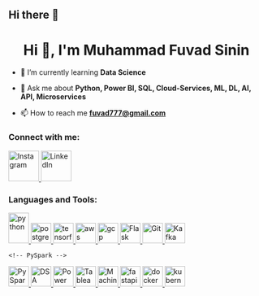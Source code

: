 ## Hi there 👋
<h1 align="center">Hi 👋, I'm Muhammad Fuvad Sinin</h1>

- 🌱 I’m currently learning **Data Science**

- 💬 Ask me about **Python, Power BI, SQL, Cloud-Services, ML, DL, AI, API, Microservices**

- 📫 How to reach me **fuvad777@gmail.com**

<h3 align="left">Connect with me:</h3>
<p align="left">
  <a href="https://instagram.com/__fuvad_" target="_blank">
    <img src="https://skillicons.dev/icons?i=instagram&theme=dark" alt="Instagram" height="60" />
  </a>
  <a href="https://www.linkedin.com/in/fuvad-sinin/" target="_blank">
    <img src="https://skillicons.dev/icons?i=linkedin&theme=dark" alt="LinkedIn" height="60" />
  </a>
</p>

  
</p>

<h3 align="left">Languages and Tools:</h3>
<p align="left">
  <!-- Python -->
  <a href="https://www.python.org" target="_blank" rel="noreferrer">
    <img src="https://skillicons.dev/icons?i=py&theme=dark" alt="python" width="40" height="60"/>
  </a>

  <!-- PostgreSQL -->
  <a href="https://www.postgresql.org/" target="_blank" rel="noreferrer">
    <img src="https://skillicons.dev/icons?i=postgres&theme=dark" alt="postgresql" width="40" height="40"/>
  </a>

  <!-- Deep Learning / AI -->
  <a href="https://www.tensorflow.org/" target="_blank" rel="noreferrer">
    <img src="https://skillicons.dev/icons?i=tensorflow&theme=dark" alt="tensorflow" width="40" height="40"/>
  </a>

  <!-- Cloud Services -->
  <a href="https://aws.amazon.com/" target="_blank" rel="noreferrer">
    <img src="https://skillicons.dev/icons?i=aws&theme=dark" alt="aws" width="40" height="40"/>
  </a>
  <a href="https://cloud.google.com/" target="_blank" rel="noreferrer">
    <img src="https://skillicons.dev/icons?i=gcp&theme=dark" alt="gcp" width="40" height="40"/>
  </a>

  <a href="https://flask.palletsprojects.com/" target="_blank" rel="noreferrer">
    <img src="https://skillicons.dev/icons?i=flask&theme=dark" alt="Flask" width="40" height="40"/>
  </a>
  
  <a href="https://git-scm.com/" target="_blank" rel="noreferrer">
    <img src="https://skillicons.dev/icons?i=git&theme=dark" alt="Git" width="40" height="40"/>
  </a>
  
  <a href="https://kafka.apache.org/" target="_blank" rel="noreferrer">
    <img src="https://skillicons.dev/icons?i=kafka&theme=dark" alt="Kafka" width="40" height="40"/>
  </a>

    <!-- PySpark -->
  <a href="https://spark.apache.org/docs/latest/api/python/" target="_blank" rel="noreferrer">
    <img src="https://skillicons.dev/icons?i=spark&theme=dark" alt="PySpark" width="40" height="40"/>
  </a>
  
  <!-- DSA (LeetCode) -->
  <a href="https://leetcode.com/" target="_blank" rel="noreferrer">
    <img src="https://skillicons.dev/icons?i=leetcode&theme=dark" alt="DSA" width="40" height="40"/>
  </a>
  
  <!-- Power BI -->
  <a href="https://powerbi.microsoft.com/" target="_blank" rel="noreferrer">
    <img src="https://skillicons.dev/icons?i=powerbi&theme=dark" alt="Power BI" width="40" height="40"/>
  </a>
  
  <!-- Tableau -->
  <a href="https://www.tableau.com/" target="_blank" rel="noreferrer">
    <img src="https://skillicons.dev/icons?i=tableau&theme=dark" alt="Tableau" width="40" height="40"/>
  </a>

<!-- Machine Learning (Scikit-learn) -->
<a href="https://scikit-learn.org/" target="_blank" rel="noreferrer">
  <img src="https://skillicons.dev/icons?i=scikit-learn&theme=dark" alt="Machine Learning" width="40" height="40"/>
</a>
  
  <!-- API -->
  <a href="https://fastapi.tiangolo.com/" target="_blank" rel="noreferrer">
    <img src="https://skillicons.dev/icons?i=fastapi&theme=dark" alt="fastapi" width="40" height="40"/>
  </a>

  <!-- Microservices -->
  <a href="https://www.docker.com/" target="_blank" rel="noreferrer">
    <img src="https://skillicons.dev/icons?i=docker&theme=dark" alt="docker" width="40" height="40"/>
  </a>

  <!-- Kubernetes -->
  <a href="https://kubernetes.io/" target="_blank" rel="noreferrer">
    <img src="https://skillicons.dev/icons?i=kubernetes&theme=dark" alt="kubernetes" width="40" height="40"/>
  </a>
</p>
